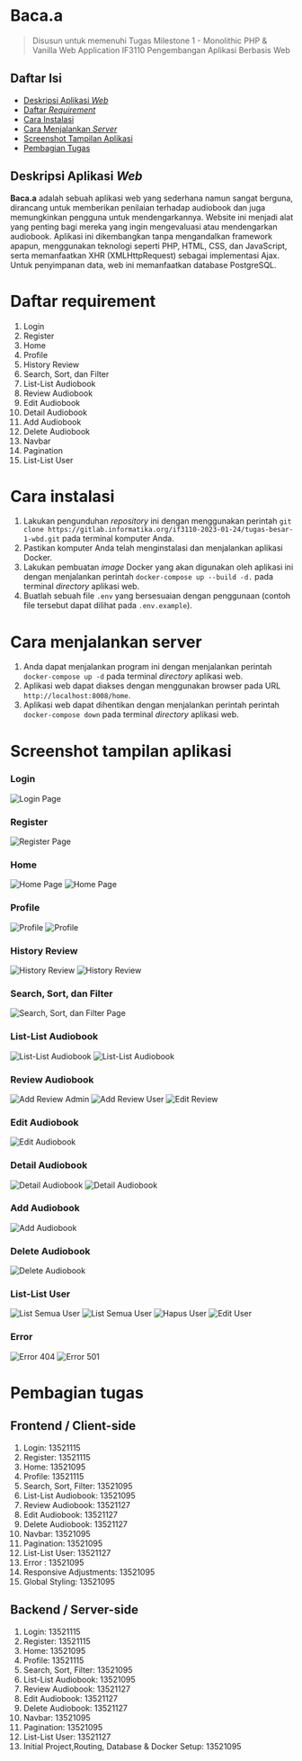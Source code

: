 # Baca.a

> Disusun untuk memenuhi Tugas Milestone 1 - Monolithic PHP & Vanilla Web Application IF3110 Pengembangan Aplikasi Berbasis Web

## Daftar Isi

- [Deskripsi Aplikasi _Web_](#deskripsi-aplikasi-web)
- [Daftar _Requirement_](#daftar-requirement)
- [Cara Instalasi](#cara-instalasi)
- [Cara Menjalankan _Server_](#cara-menjalankan-server)
- [Screenshot Tampilan Aplikasi](#screenshot-tampilan-aplikasi)
- [Pembagian Tugas](#pembagian-tugas)

## Deskripsi Aplikasi _Web_

**Baca.a** adalah sebuah aplikasi web yang sederhana namun sangat berguna, dirancang untuk memberikan penilaian terhadap audiobook dan juga memungkinkan pengguna untuk mendengarkannya. Website ini menjadi alat yang penting bagi mereka yang ingin mengevaluasi atau mendengarkan audiobook. Aplikasi ini dikembangkan tanpa mengandalkan framework apapun, menggunakan teknologi seperti PHP, HTML, CSS, dan JavaScript, serta memanfaatkan XHR (XMLHttpRequest) sebagai implementasi Ajax. Untuk penyimpanan data, web ini memanfaatkan database PostgreSQL.

# Daftar requirement

1. Login
2. Register
3. Home
4. Profile
5. History Review
6. Search, Sort, dan Filter
7. List-List Audiobook
8. Review Audiobook
9. Edit Audiobook
10. Detail Audiobook
11. Add Audiobook
12. Delete Audiobook
13. Navbar
14. Pagination
15. List-List User

# Cara instalasi

1. Lakukan pengunduhan _repository_ ini dengan menggunakan perintah `git clone https://gitlab.informatika.org/if3110-2023-01-24/tugas-besar-1-wbd.git` pada terminal komputer Anda.
2. Pastikan komputer Anda telah menginstalasi dan menjalankan aplikasi Docker.
3. Lakukan pembuatan _image_ Docker yang akan digunakan oleh aplikasi ini dengan menjalankan perintah `docker-compose up --build -d.` pada terminal _directory_ aplikasi web.
4. Buatlah sebuah file `.env` yang bersesuaian dengan penggunaan (contoh file tersebut dapat dilihat pada `.env.example`).

# Cara menjalankan server

1. Anda dapat menjalankan program ini dengan menjalankan perintah `docker-compose up -d` pada terminal _directory_ aplikasi web.
2. Aplikasi web dapat diakses dengan menggunakan browser pada URL `http://localhost:8008/home`.
3. Aplikasi web dapat dihentikan dengan menjalankan perintah perintah `docker-compose down` pada terminal _directory_ aplikasi web.

# Screenshot tampilan aplikasi

### Login

![Login Page](././screenshots/Login.png)

### Register

![Register Page](././screenshots/SignUp.png)

### Home

![Home Page](./screenshots/Home1.png)
![Home Page](./screenshots/Home2.png)

### Profile

![Profile](./screenshots/Profile1.png)
![Profile](./screenshots/Profile2.png)

### History Review

![History Review](./screenshots/HistoryReview1.png)
![History Review](./screenshots/HistoryReview2.png)

### Search, Sort, dan Filter

![Search, Sort, dan Filter Page](./screenshots/Search-Sort-Filter.png)

### List-List Audiobook

![List-List Audiobook](./screenshots/ListOfAllBook1.png)
![List-List Audiobook](./screenshots/ListOfAllBook2.png)

### Review Audiobook

![Add Review Admin](./screenshots/AddReviewAdmin.png)
![Add Review User](./screenshots/AddReviewUser.png)
![Edit Review](EditReview./screenshots/.png)

### Edit Audiobook

![Edit Audiobook](./screenshots/EditAudiobook.png)

### Detail Audiobook

![Detail Audiobook](./screenshots/DetailAudioBook1.png)
![Detail Audiobook](./screenshots/DetailAudioBook2.png)

### Add Audiobook

![Add Audiobook](./screenshots/TambahBuku.png)

### Delete Audiobook

![Delete Audiobook](./screenshots/DeleteAudioBook.png)

### List-List User

![List Semua User](./screenshots/ListUser1.png)
![List Semua User](./screenshots/ListUser2.png)
![Hapus User](./screenshots/HapusUser.png)
![Edit User](./screenshots/EditUser.png)

### Error

![Error 404](./screenshots/Error404.png)
![Error 501](./screenshots/Error501.png)

# Pembagian tugas

## Frontend / Client-side

1. Login: 13521115
2. Register: 13521115
3. Home: 13521095
4. Profile: 13521115
5. Search, Sort, Filter: 13521095
6. List-List Audiobook: 13521095
7. Review Audiobook: 13521127
8. Edit Audiobook: 13521127
9. Delete Audiobook: 13521127
10. Navbar: 13521095
11. Pagination: 13521095
12. List-List User: 13521127
13. Error : 13521095
14. Responsive Adjustments: 13521095
15. Global Styling: 13521095

## Backend / Server-side

1. Login: 13521115
2. Register: 13521115
3. Home: 13521095
4. Profile: 13521115
5. Search, Sort, Filter: 13521095
6. List-List Audiobook: 13521095
7. Review Audiobook: 13521127
8. Edit Audiobook: 13521127
9. Delete Audiobook: 13521127
10. Navbar: 13521095
11. Pagination: 13521095
12. List-List User: 13521127
13. Initial Project,Routing, Database & Docker Setup: 13521095
